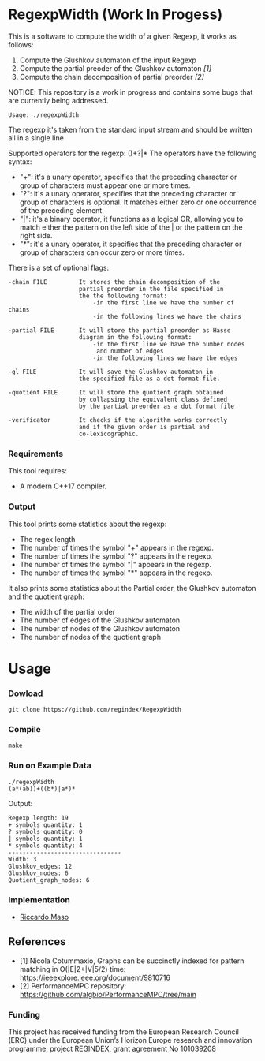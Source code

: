 # RegexpWidth (Work In Progess)
This is a software to compute the width of a given Regexp, it works as follows:

1. Compute the Glushkov automaton of the input Regexp
2. Compute the partial preoder of the Glushkov automaton <cite>[1]</cite>
3. Compute the chain decomposition of partial preorder <cite>[2]</cite>

NOTICE: This repository is a work in progress and contains some bugs that are currently being addressed.
```
Usage: ./regexpWidth
```
The regexp it's taken from the standard input stream and should be written all in a single line

Supported operators for the regexp: ()+?|*
The operators have the following syntax:
- "+": it's a unary operator, specifies that the preceding character or group of characters 
must appear one or more times.
- "?": it's a unary operator, specifies that the preceding character or group of characters is 
optional. It matches either zero or one occurrence of the preceding element.
- "|": it's a binary operator, it functions as a logical OR, allowing you to match either the 
pattern on the left side of the | or the pattern on the right side.
- "*": it's a unary operator, it specifies that the preceding character or group of characters 
can occur zero or more times. 

There is a set of optional flags:
```
-chain FILE         It stores the chain decomposition of the 
                    partial preorder in the file specified in
                    the the following format:     
                        -in the first line we have the number of chains
                        -in the following lines we have the chains

-partial FILE       It will store the partial preorder as Hasse
                    diagram in the following format:
                        -in the first line we have the number nodes
                         and number of edges
                        -in the following lines we have the edges
                        
-gl FILE            It will save the Glushkov automaton in 
                    the specified file as a dot format file.

-quotient FILE      It will store the quotient graph obtained 
                    by collapsing the equivalent class defined 
                    by the partial preorder as a dot format file

-verificator        It checks if the algorithm works correctly 
                    and if the given order is partial and 
                    co-lexicographic.
```


### Requirements

This tool requires:
* A modern C++17 compiler.

### Output 

This tool prints some statistics about the regexp:

* The regex length
* The number of times the symbol "+" appears in the regexp.
* The number of times the symbol "?" appears in the regexp.
* The number of times the symbol "|" appears in the regexp.
* The number of times the symbol "*" appears in the regexp. 

It also prints some statistics about the Partial order, the Glushkov automaton and the quotient graph:

* The width of the partial order
* The number of edges of the Glushkov automaton
* The number of nodes of the Glushkov automaton
* The number of nodes of the quotient graph

# Usage

### Dowload
```
git clone https://github.com/regindex/RegexpWidth
```
### Compile
```
make
```
### Run on Example Data

```
./regexpWidth
(a*(ab))+((b*)|a*)*
```

Output:
```
Regexp length: 19
+ symbols quantity: 1
? symbols quantity: 0
| symbols quantity: 1
* symbols quantity: 4
--------------------------------
Width: 3
Glushkov_edges: 12
Glushkov_nodes: 6
Quotient_graph_nodes: 6
```
### Implementation

* [Riccardo Maso](https://github.com/RiccardoMaso)
## References

- [1] Nicola Cotummaxio, Graphs can be succinctly indexed for pattern matching in O(|E|2+|V|5/2) time: https://ieeexplore.ieee.org/document/9810716
- [2] PerformanceMPC repository: https://github.com/algbio/PerformanceMPC/tree/main


### Funding
This project has received funding from the European Research Council (ERC) under the European Union’s Horizon Europe research and innovation programme, project REGINDEX, grant agreement No 101039208

